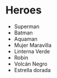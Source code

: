 # Heroes

* Superman
* Batman
* Aquaman
* Mujer Maravilla
* Linterna Verde
* Robin
* Volcán Negro
* Estrella dorada

